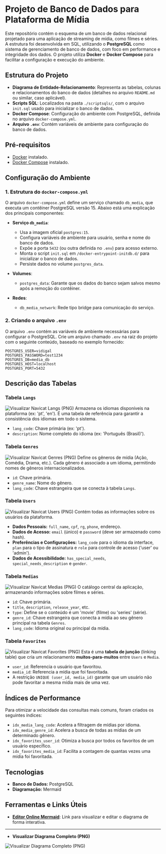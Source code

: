 # Projeto de Banco de Dados para Plataforma de Mídia

Este repositório contém o esquema de um banco de dados relacional projetado para uma aplicação de streaming de mídia, como filmes e séries. A estrutura foi desenvolvida em SQL, utilizando o **PostgreSQL** como sistema de gerenciamento de banco de dados, com foco em performance e integridade dos dados. O projeto utiliza **Docker** e **Docker Compose** para facilitar a configuração e execução do ambiente.

## Estrutura do Projeto

- **Diagrama de Entidade-Relacionamento**: Representa as tabelas, colunas e relacionamentos do banco de dados (detalhes no arquivo `README.md` ou similar, caso aplicável).
- **Scripts SQL**: Localizados na pasta `./scriptsqls/`, com o arquivo `init.sql` usado para inicializar o banco de dados.
- **Docker Compose**: Configuração do ambiente com PostgreSQL, definida no arquivo `docker-compose.yml`.
- **Arquivo `.env`**: Contém variáveis de ambiente para configuração do banco de dados.

## Pré-requisitos

- [Docker](https://www.docker.com/get-started) instalado.
- [Docker Compose](https://docs.docker.com/compose/install/) instalado.

## Configuração do Ambiente

### 1. Estrutura do `docker-compose.yml`

O arquivo `docker-compose.yml` define um serviço chamado `db_media`, que executa um contêiner PostgreSQL versão 15. Abaixo está uma explicação dos principais componentes:

- **Serviço `db_media`**:
    - Usa a imagem oficial `postgres:15`.
    - Configura variáveis de ambiente para usuário, senha e nome do banco de dados.
    - Expõe a porta `5432` (ou outra definida no `.env`) para acesso externo.
    - Monta o script `init.sql` em `/docker-entrypoint-initdb.d/` para inicializar o banco de dados.
    - Persiste dados no volume `postgres_data`.

- **Volumes**:
    - `postgres_data`: Garante que os dados do banco sejam salvos mesmo após a remoção do contêiner.

- **Redes**:
    - `db_media_network`: Rede tipo bridge para comunicação do serviço.

### 2. Criando o arquivo `.env`

O arquivo `.env` contém as variáveis de ambiente necessárias para configurar o PostgreSQL. Crie um arquivo chamado `.env` na raiz do projeto com o seguinte conteúdo, baseado no exemplo fornecido:

```env
POSTGRES_USER=vidigal
POSTGRES_PASSWORD=test1234
POSTGRES_DB=media_db
POSTGRES_HOST=localhost
POSTGRES_PORT=5432
```

## Descrição das Tabelas

### Tabela `Langs`
![Visualizar Navicat Langs (PNG)](navicatinterface/Langs.png)
Armazena os idiomas disponíveis na plataforma (ex: 'pt', 'en'). É uma tabela de referência para garantir a consistência dos idiomas em todo o sistema.
- `lang_code`: Chave primária (ex: 'pt').
- `description`: Nome completo do idioma (ex: 'Português (Brasil)').

### Tabela `Genres`
![Visualizar Navicat Genres (PNG)](navicatinterface/Genres.png)
Define os gêneros de mídia (Ação, Comédia, Drama, etc.). Cada gênero é associado a um idioma, permitindo nomes de gêneros internacionalizados.
- `id`: Chave primária.
- `genre_name`: Nome do gênero.
- `lang_code`: Chave estrangeira que se conecta à tabela `Langs`.

### Tabela `Users`
![Visualizar Navicat Users (PNG)](navicatinterface/Users.png)
Contém todas as informações sobre os usuários da plataforma.
- **Dados Pessoais:** `full_name`, `cpf`, `rg`, `phone`, endereço.
- **Dados de Acesso:** `email` (único) e `password` (deve ser armazenado como hash).
- **Preferências e Configurações:** `lang_code` para o idioma da interface, `plan` para o tipo de assinatura e `role` para controle de acesso ('user' ou 'admin').
- **Dados de Acessibilidade:** `has_special_needs`, `special_needs_description` e `gender`.

### Tabela `Medias`
![Visualizar Navicat Medias (PNG)](navicatinterface/Medias.png)
O catálogo central da aplicação, armazenando informações sobre filmes e séries.
- `id`: Chave primária.
- `title`, `description`, `release_year`, etc.
- `type`: Define se o conteúdo é um 'movie' (filme) ou 'series' (série).
- `genre_id`: Chave estrangeira que conecta a mídia ao seu gênero principal na tabela `Genres`.
- `lang_code`: Idioma original ou principal da mídia.

### Tabela `Favorites`
![Visualizar Navicat Favorites (PNG)](navicatinterface/Favorites.png)
Esta é uma **tabela de junção** (linking table) que cria um relacionamento **muitos-para-muitos** entre `Users` e `Media`.
- `user_id`: Referencia o usuário que favoritou.
- `media_id`: Referencia a mídia que foi favoritada.
- A restrição `UNIQUE (user_id, media_id)` garante que um usuário não pode favoritar a mesma mídia mais de uma vez.

## Índices de Performance

Para otimizar a velocidade das consultas mais comuns, foram criados os seguintes índices:
- `idx_media_lang_code`: Acelera a filtragem de mídias por idioma.
- `idx_media_genre_id`: Acelera a busca de todas as mídias de um determinado gênero.
- `idx_favorites_user_id`: Otimiza a busca por todos os favoritos de um usuário específico.
- `idx_favorites_media_id`: Facilita a contagem de quantas vezes uma mídia foi favoritada.

## Tecnologias

- **Banco de Dados:** PostgreSQL
- **Diagramação:** Mermaid

## Ferramentas e Links Úteis

- **[Editor Online Mermaid](https://mermaid.live/edit#pako:eNq9Vt1uIjcUfhXLN0skEsEk_N5ULBCKGlaIkFVVISEvPoDVmfHI9tBNSB5m1YtVK-UF9nZerMceYJkyQ5telBvGM993fj8fe0sXkgNtU1A9wVaKBbOQ4O-OhStNtunC_j52Jt0fO5NS7YL4-G1uaWT8E5nR7pptgHBJhlzIgJESfG6Td5F5dzGjOfxK5YJw0AslIiNkiAZ6bpV8TX6X383suS-zMH0YQKggE9L74eC-Pxl27ojgaSjDHkm-hWLh7AySP0NQsjCIlTU4D1kAyPwgA_gn0nHmt85dmvAp7RD0gwb1lpgfdJx8UaI46GXs-5mYuzKIfDDFDAiY8BHdv3QPpdRZcW8ipvVvUnGk3EO4xn6umV7n4qs3F2QRLa0GxrdnLXtoWK0QOBkUfY7WMrRZTcGHJT7m4mrYBG0UgLG2YpYbFRoL4-ATKFuj5FtwTgQLV74AQmuwe1gUE0IQq_UnqdZS2hK9Z0KdMy_MozUsOONQiNKGGZt6Hx94sbFI4nc_1R_a7I_fplIgkYIlKJTqQhRWTknfWh-zCFAsMeq3TBgPRFjY1wj9WQb-SdLRWoRnk0DYfMP82Hr5yHyprO4duZCDApzrCDBq1D4A19ad1DoW2I4FoEtbXk0gBQn9Q3Gpj83Mz8whpjO2z00R7pSWMzmmw1H_ftoZjclCAbaYz5mVWY8Z146uEsx5y-fEET_ldEzMfPGU5R3GzQi4YP9-3jAySl55vhZcckYYp4Zp8mpiPxtn_-dp8RwvUpd5jJw9EUlSCuRGQJmgxATojLyGH6b9QX9CFM4CpmH-CMyWuIMCwxrg2ZR8ZYXb1A0JN9xP5zopcQilClwNeXZWYanQ7-5YwGrd7qr1X0-FvOq6qomArWAeKzuVHyZ3Fjm0r4ITpFE4skEdYyWZpi-Pwb3OtH8oFk-HyV4xBdX637V5yzZSCfOmI3zHkTltspPpb13KOzx36MBujAw8tztvrMkht_S29Px8eSm3-4tKG5kclgIPNZEqImLq4C7DSG8JlpD8sRvSAvOJpMqF73a5xYM2yRfChY5kmLxucGR_V9EujlPSAlNbYV2fDtGkAVjk8_aoURYcuTm7B-6s5CIx9mX6AneWi4OW6QozoW2jYihTPIjxCoJL6hQwo2aNh-2Mukox9at18oKciIW_SBnsaUrGqzVtL5mvcZUqb3dXPUDcEO7KODS07Xlewxmh7S39TNuX1dr1VbXS8Bo3ntds3TQr12X6aN83rqtXzVa1Uq17rXqzXq2_lOmT8-xdtW7qzVbDqze9Vs1rNmtliqkbqUbpddndml_-AkYdb-4)**: Link para visualizar e editar o diagrama de forma interativa.

---
- **Visualizar Diagrama Completo (PNG)**

![Visualizar Diagrama Completo (PNG)](diagram.png)